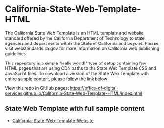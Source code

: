 # California-State-Web-Template-HTML

The California State Web Template is an HTML template and website standard offered by the California Department of Technology to state agencies and departments within the State of California and beyond. Please visit webstandards.ca.gov for more information on California web publishing guidelines.

This repository is a simple "Hello world!" type of setup containing few HTML pages that are using CDN paths to the State Web Template CSS and JavaScript files. To download a version of the State Web Template with entire sample content, please follow the link below: 

View this repo in GitHub pages: https://office-of-digital-services.github.io/California-State-Web-Template-HTML/index.html

## State Web Template with full sample content

- [California-State-Web-Template-Website](https://github.com/Office-of-Digital-Services/California-State-Web-Template-Website)

